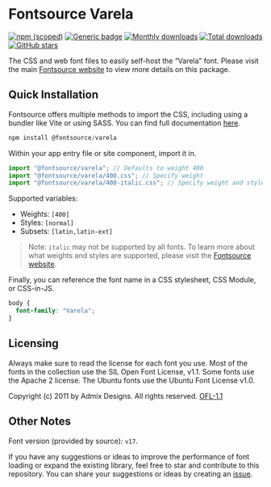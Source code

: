 # Fontsource Varela

[![npm (scoped)](https://img.shields.io/npm/v/@fontsource/varela?color=brightgreen)](https://www.npmjs.com/package/@fontsource/varela) [![Generic badge](https://img.shields.io/badge/fontsource-passing-brightgreen)](https://github.com/fontsource/fontsource) [![Monthly downloads](https://badgen.net/npm/dm/@fontsource/varela)](https://github.com/fontsource/fontsource) [![Total downloads](https://badgen.net/npm/dt/@fontsource/varela)](https://github.com/fontsource/fontsource) [![GitHub stars](https://img.shields.io/github/stars/fontsource/fontsource.svg?style=social&label=Star)](https://github.com/fontsource/fontsource/stargazers)

The CSS and web font files to easily self-host the “Varela” font. Please visit the main [Fontsource website](https://fontsource.org/fonts/varela) to view more details on this package.

## Quick Installation

Fontsource offers multiple methods to import the CSS, including using a bundler like Vite or using SASS. You can find full documentation [here](https://fontsource.org/docs/getting-started/introduction).

```javascript
npm install @fontsource/varela
```

Within your app entry file or site component, import it in.

```javascript
import "@fontsource/varela"; // Defaults to weight 400
import "@fontsource/varela/400.css"; // Specify weight
import "@fontsource/varela/400-italic.css"; // Specify weight and style
```

Supported variables:
- Weights: `[400]`
- Styles: `[normal]`
- Subsets: `[latin,latin-ext]`

> Note: `italic` may not be supported by all fonts. To learn more about what weights and styles are supported, please visit the [Fontsource website](https://fontsource.org/fonts/varela).

Finally, you can reference the font name in a CSS stylesheet, CSS Module, or CSS-in-JS.

```css
body {
  font-family: "Varela";
}
```

## Licensing
Always make sure to read the license for each font you use. Most of the fonts in the collection use the SIL Open Font License, v1.1. Some fonts use the Apache 2 license. The Ubuntu fonts use the Ubuntu Font License v1.0.

Copyright (c) 2011 by Admix Designs. All rights reserved.
[OFL-1.1](https://openfontlicense.org)

## Other Notes
Font version (provided by source): `v17`.

If you have any suggestions or ideas to improve the performance of font loading or expand the existing library, feel free to star and contribute to this repository. You can share your suggestions or ideas by creating an [issue](https://github.com/fontsource/fontsource/issues).